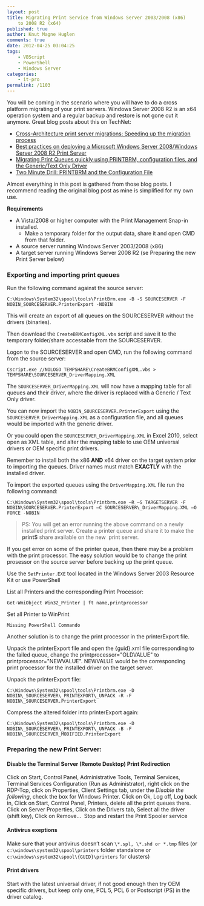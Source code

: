 ```yaml
---
layout: post
title: Migrating Print Service from Windows Server 2003/2008 (x86)
    to 2008 R2 (x64)
published: true
author: Knut Magne Huglen
comments: true
date: 2012-04-25 03:04:25
tags:
    - VBScript
    - PowerShell
    - Windows Server
categories:
    - it-pro
permalink: /1103
---
```

You will be coming in the scenario where you will have to do a cross platform migrating of your print servers. Windows Server 2008 R2 is an x64 operation system and a regular backup and restore is not gone cut it anymore. Great blog posts about this on TechNet:

  * [Cross-Architecture print server migrations: Speeding up the migration process][1]
  * [Best practices on deploying a Microsoft Windows Server 2008/Windows Server 2008 R2 Print Server][2]
  * [Migrating Print Queues quickly using PRINTBRM, configuration files, and the Generic/Text Only Driver][3]
  * [Two Minute Drill: PRINTBRM and the Configuration File][4]

Almost everything in this post is gathered from those blog posts. I recommend reading the original blog post as mine is simplified for my own use.

**Requirements**

  * A Vista/2008 or higher computer with the Print Management Snap-in installed. 
      * Make a temporary folder for the output data, share it and open CMD from that folder.
  * A source server running Windows Server 2003/2008 (x86)
  * A target server running Windows Server 2008 R2 (se Preparing the new Print Server below)

### Exporting and importing print queues

Run the following command against the source server:

`C:\Windows\System32\spool\tools\PrintBrm.exe -B -S SOURCESERVER -F NOBIN_SOURCESERVER.PrinterExport -NOBIN`

This will create an export of all queues on the SOURCESERVER without the drivers (binaries).

Then download the `CreateBRMConfigXML.vbs` script and save it to the temporary folder/share accessable from the SOURCESERVER.

<script src="https://gist.github.com/kmhuglen/648fd2b4bacd8a6861420fe65afe84ee.js"></script>

Logon to the SOURCESERVER and open CMD, run the following command from the source server:

`Cscript.exe //NOLOGO TEMPSHARE\CreateBRMConfigXML.vbs > TEMPSHARE\SOURCESERVER_DriverMapping.XML`

The `SOURCESERVER_DriverMapping.XML` will now have a mapping table for all queues and their driver, where the driver is replaced with a Generic / Text Only driver.

You can now import the `NOBIN_SOURCESERVER.PrinterExport` using the `SOURCESERVER_DriverMapping.XML` as a configuration file, and all queues would be imported with the generic driver.

Or you could open the `SOURCESERVER_DriverMapping.XML` in Excel 2010, select open as XML table, and alter the mapping table to use OEM universal drivers or OEM specific print drivers.

Remember to install both the x86 **AND** x64 driver on the target system prior to importing the queues. Driver names must match **EXACTLY** with the installed driver.

To import the exported queues using the `DriverMapping.XML` file run the following command:

`C:\Windows\System32\spool\tools\Printbrm.exe –R –S TARGETSERVER -F NOBIN\SOURCESERVER.PrinterExport –C SOURCESERVER\_DriverMapping.XML –O FORCE -NOBIN`

> PS: You will get an error running the above command on a newly installed print server. Create a printer queue and share it to make the **print$** share available on the new  print server.

If you get error on some of the printer queue, then there may be a problem with the print processor. The easy solution would be to change the print prosessor on the source server before backing up the print queue.

Use the `SetPrinter.EXE` tool located in the Windows Server 2003 Resource Kit or use PowerShell

List all Printers and the corresponding Print Processor:

`Get-WmiObject Win32_Printer | ft name,printprocessor`

Set all Printer to WinPrint

`Missing PowerShell Commando`

Another solution is to change the print processor in the printerExport file.

Unpack the printerExport file and open the {guid}.xml file corresponding to the failed queue, change the printprocessor="OLDVALUE" to printprocessor="NEWVALUE". NEWVALUE would be the corresponding print processor for the installed driver on the target server.

Unpack the printerExport file:

`C:\Windows\System32\spool\tools\Printbrm.exe -D NOBIN\_SOURCESERVER\_PRINTEXPORT\_UNPACK -R -F NOBIN\_SOURCESERVER.PrinterExport`

Compress the altered folder into printerExport again:

`C:\Windows\System32\spool\tools\Printbrm.exe -D NOBIN\_SOURCESERVER\_PRINTEXPORT\_UNPACK -B -F NOBIN\_SOURCESERVER_MODIFIED.PrinterExport`

### Preparing the new Print Server:

#### Disable the Terminal Server (Remote Desktop) Print Redirection

Click on Start, Control Panel, Administrative Tools, Terminal Services, Terminal Services Configuration (Run as Administrator), right click on the RDP-Tcp, click on Properties, Client Settings tab, under the *Disable the following*, check the box for Windows Printer. Click on Ok, Log off, Log back in, Click on Start, Control Panel, Printers, delete all the print queues there. Click on Server Properties, Click on the Drivers tab, Select all the driver (shift key), Click on Remove…  Stop and restart the Print Spooler service

#### Antivirus exeptions

Make sure that your antivirus doesn’t scan `\*.spl, \*.shd or *.tmp` files (or `c:\windows\system32\spool\printers` folder standalone or `c:\windows\system32\spool\{GUID}\printers` for clusters)

#### Print drivers

Start with the latest universal driver, if not good enough then try OEM specific drivers, but keep only one, PCL 5, PCL 6 or Postscript (PS) in the driver catalog.

 [1]: http://blogs.technet.com/b/askperf/archive/2011/03/11/cross-architecture-print-server-migrations-speeding-up-the-migration-process.aspx
 [2]: http://blogs.technet.com/b/yongrhee/archive/2009/09/14/best-practices-on-deploying-a-microsoft-windows-server-2008-windows-server-2008-r2-print-server.aspx
 [3]: http://blogs.technet.com/b/askperf/archive/2012/04/03/migrating-print-queues-quickly-using-printbrm-configuration-files-and-the-generic-text-only-driver.aspx
 [4]: http://blogs.technet.com/b/askperf/archive/2009/02/20/two-minute-drill-printbrm-and-the-configuration-file.aspx
